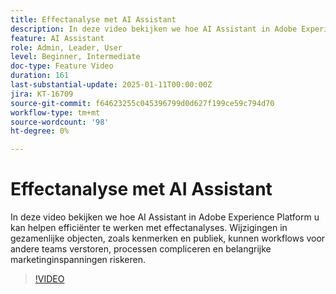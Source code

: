 ```yaml
---
title: Effectanalyse met AI Assistant
description: In deze video bekijken we hoe AI Assistant in Adobe Experience Platform u kan helpen efficiënter te werken met effectanalyses. Wijzigingen in gezamenlijke objecten, zoals kenmerken en publiek, kunnen workflows voor andere teams verstoren, processen compliceren en belangrijke marketinginspanningen riskeren.
feature: AI Assistant
role: Admin, Leader, User
level: Beginner, Intermediate
doc-type: Feature Video
duration: 161
last-substantial-update: 2025-01-11T00:00:00Z
jira: KT-16709
source-git-commit: f64623255c045396799d0d627f199ce59c794d70
workflow-type: tm+mt
source-wordcount: '98'
ht-degree: 0%

---
```



# Effectanalyse met AI Assistant

In deze video bekijken we hoe AI Assistant in Adobe Experience Platform u kan helpen efficiënter te werken met effectanalyses. Wijzigingen in gezamenlijke objecten, zoals kenmerken en publiek, kunnen workflows voor andere teams verstoren, processen compliceren en belangrijke marketinginspanningen riskeren.

>[!VIDEO](https://video.tv.adobe.com/v/3441686/?learn=on&enablevpops&captions=dut)

